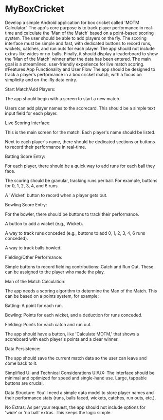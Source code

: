 # MyBoxCricket
Develop a simple Android application for box cricket called 'MOTM Calculator.' The app's core purpose is to track player performance in real-time and calculate the 'Man of the Match' based on a point-based scoring system. The user should be able to add players on the fly. The scoring interface must be simple and fast, with dedicated buttons to record runs, wickets, catches, and run outs for each player. The app should not include extras like wides or no-balls. Finally, it should display a leaderboard to show the 'Man of the Match' winner after the data has been entered. The main goal is a streamlined, user-friendly experience for live match scoring.
#Features
App Functionality and User Flow
The app should be designed to track a player's performance in a box cricket match, with a focus on simplicity and on-the-fly data entry.

Start Match/Add Players:

The app should begin with a screen to start a new match.

Users can add player names to the scorecard. This should be a simple text input field for each player.

Live Scoring Interface:

This is the main screen for the match. Each player's name should be listed.

Next to each player's name, there should be dedicated sections or buttons to record their performance in real-time.

Batting Score Entry:

For each player, there should be a quick way to add runs for each ball they face.

The scoring should be granular, tracking runs per ball. For example, buttons for 0, 1, 2, 3, 4, and 6 runs.

A 'Wicket' button to record when a player gets out.

Bowling Score Entry:

For the bowler, there should be buttons to track their performance.

A button to add a wicket (e.g., Wicket).

A way to track runs conceded (e.g., buttons to add 0, 1, 2, 3, 4, 6 runs conceded).

A way to track balls bowled.

Fielding/Other Performance:

Simple buttons to record fielding contributions: Catch and Run Out. These can be assigned to the player who made the play.

Man of the Match Calculation:

The app needs a scoring algorithm to determine the Man of the Match. This can be based on a points system, for example:

Batting: A point for each run.

Bowling: Points for each wicket, and a deduction for runs conceded.

Fielding: Points for each catch and run out.

The app should have a button, like 'Calculate MOTM,' that shows a scoreboard with each player's points and a clear winner.

Data Persistence:

The app should save the current match data so the user can leave and come back to it.

Simplified UI and Technical Considerations
UI/UX: The interface should be minimal and optimized for speed and single-hand use. Large, tappable buttons are crucial.

Data Structure: You'll need a simple data model to store player names and their performance stats (runs, balls faced, wickets, catches, run outs, etc.).

No Extras: As per your request, the app should not include options for 'wide' or 'no ball' extras. This keeps the logic simple.
